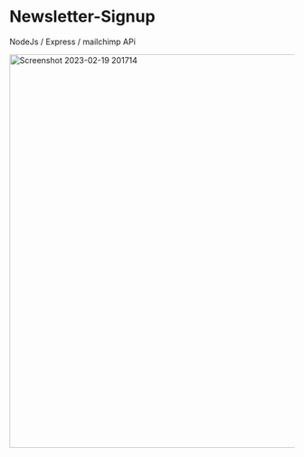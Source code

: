 # Newsletter-Signup

NodeJs / Express / mailchimp APi

<img width="697" alt="Screenshot 2023-02-19 201714" src="https://user-images.githubusercontent.com/125278159/219970197-c774ea8b-1101-453f-9519-c80b7d34fd02.png">
